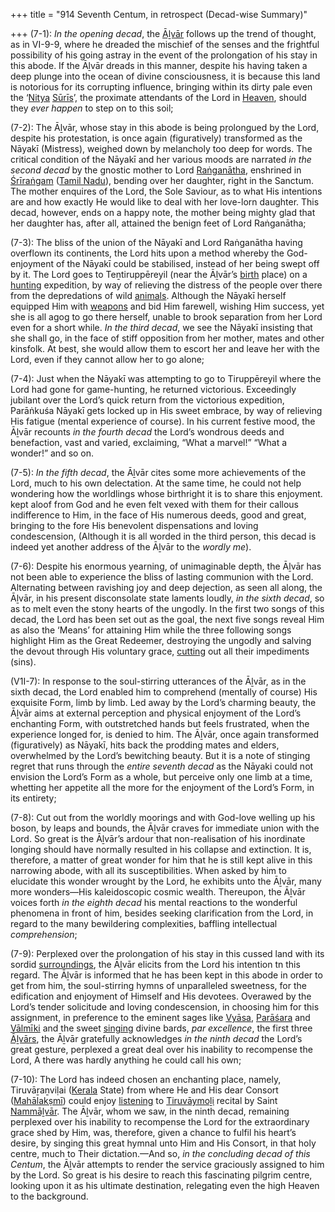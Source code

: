+++
title = "914 Seventh Centum, in retrospect (Decad-wise Summary)"

+++
(7-1): *In the opening decad*, the [Āḻvār](/definition/aḻvar#vaishnavism "show Āḻvār definitions") follows up the trend of thought, as in VI-9-9, where he dreaded the mischief of the senses and the frightful possibility of his going astray in the event of the prolongation of his stay in this abode. If the Āḻvār dreads in this manner, despite his having taken a deep plunge into the ocean of divine consciousness, it is because this land is notorious for its corrupting influence, bringing within its dirty pale even the ‘[Nitya](/definition/nitya#vaishnavism "show Nitya definitions") [Sūrīs](/definition/suri#history "show Sūrīs definitions")’, the proximate attendants of the Lord in [Heaven](/definition/heaven#history "show Heaven definitions"), should they *ever happen* to step on to this soil;

(7-2): The Āḻvār, whose stay in this abode is being pṛolongued by the Lord, despite his protestation, is once again (figuratively) transformed as the Nāyakī (Mistress), weighed down by melancholy too deep for words. The critical condition of the Nāyakī and her various moods are narrated *in the second decad* by the gnostic mother to Lord [Raṅganātha](/definition/ranganatha#vaishnavism "show Raṅganātha definitions"), enshrined in [Śrīraṅgam](/definition/shrirangam#vaishnavism "show Śrīraṅgam definitions") ([Tamil Nadu](/definition/tamilnadu#history "show Tamil Nadu definitions")), bending over her daughter, right in the Sanctum. The mother enquires of the Lord, the Sole Saviour, as to what His intentions are and how exactly He would like to deal with her love-lorn daughter. This decad, however, ends on a happy note, the mother being mighty glad that her daughter has, after all, attained the benign feet of Lord Raṅganātha;

(7-3): The bliss of the union of the Nāyakī and Lord Raṅganātha having overflown its continents, the Lord hits upon a method whereby the God-enjoyment of the Nāyakī could be stabilised, instead of her being swept off by it. The Lord goes to Teṉtiruppēreyil (near the Āḻvār’s [birth](/definition/birth#history "show birth definitions") place) on a [hunting](/definition/hunting#history "show hunting definitions") expedition, by way of relieving the distress of the people over there from the depredations of wild [animals](/definition/animal#history "show animals definitions"). Although the Nāyakī herself equipped Him with [weapons](/definition/weapon#history "show weapons definitions") and bid Him farewell, wishing Him success, yet she is all agog to go there herself, unable to brook separation from her Lord even for a short while. *In the third decad*, we see the Nāyakī insisting that she shall go, in the face of stiff opposition from her mother, mates and other kinsfolk. At best, she would allow them to escort her and leave her with the Lord, even if they cannot allow her to go alone;

(7-4): Just when the Nāyakī was attempting to go to Tiruppēreyil where the Lord had gone for game-hunting, he returned victorious. Exceedingly jubilant over the Lord’s quick return from the victorious expedition, Parāṅkuśa Nāyakī gets locked up in His sweet embrace, by way of relieving His fatigue (mental experience of course). In his current festive mood, the Āḻvār recounts *in the fourth decad* the Lord’s wondrous deeds and benefaction, vast and varied, exclaiming, “What a marvel!” “What a wonder!” and so on.

(7-5): *In the fifth decad*, the Āḻvār cites some more achievements of the Lord, much to his own delectation. At the same time, he could not help wondering how the worldlings whose birthright it is to share this enjoyment. kept aloof from God and he even felt vexed with them for their callous indifference to Him, in the face of His numerous deeds, good and great, bringing to the fore His benevolent dispensations and loving condescension, (Although it is all worded in the third person, this decad is indeed yet another address of the Āḻvār to the *wordly me*).

(7-6): Despite his enormous yearning, of unimaginable depth, the Āḻvār has not been able to experience the bliss of lasting communion with the Lord. Alternating between ravishing joy and deep dejection, as seen all along, the Āḻvār, in his present disconsolate state laments loudly, *in the sixth decad*, so as to melt even the stony hearts of the ungodly. In the first two songs of this decad, the Lord has been set out as the goal, the next five songs reveal Him as also the ‘Means’ for attaining Him while the three following songs highlight Him as the Great Redeemer, destroying the ungodly and salving the devout through His voluntary grace, [cutting](/definition/cutting#history "show cutting definitions") out all their impediments (sins).

(V1I-7): In response to the soul-stirring utterances of the Āḻvār, as in the sixth decad, the Lord enabled him to comprehend (mentally of course) His exquisite Form, limb by limb. Led away by the Lord’s charming beauty, the Āḻvār aims at external perception and physical enjoyment of the Lord’s enchanting Form, with outstretched hands but feels frustrated, when the experience longed for, is denied to him. The Āḻvār, once again transformed (figuratively) as Nāyakī, hits back the prodding mates and elders, overwhelmed by the Lord’s bewitching beauty. But it is a note of stinging regret that runs through the *entire seventh decad* as the Nāyaki could not envision the Lord’s Form as a whole, but perceive only one limb at a time, whetting her appetite all the more for the enjoyment of the Lord’s Form, in its entirety;

(7-8): Cut out from the worldly moorings and with God-love welling up his boson, by leaps and bounds, the Āḻvār craves for immediate union with the Lord. So great is the Āḻvār’s ardour that non-realisation of his inordinate longing should have normally resulted in his collapse and extinction. It is, therefore, a matter of great wonder for him that he is still kept alive in this narrowing abode, with all its susceptibilities. When asked by him to elucidate this wonder wrought by the Lord, he exhibits unto the Āḻvār, many more wonders—His kaleidoscopic cosmic wealth. Thereupon, the Āḻvār voices forth *in the eighth decad* his mental reactions to the wonderful phenomena in front of him, besides seeking clarification from the Lord, in regard to the many bewildering complexities, baffling intellectual *comprehension*;

(7-9): Perplexed over the prolongation of his stay in this cussed land with its sordid [surroundings](/definition/surrounding#history "show surroundings definitions"), the Āḻvār elicits from the Lord his intention tn this regard. The Āḻvār is informed that he has been kept in this abode in order to get from him, the soul-stirring hymns of unparalleled sweetness, for the edification and enjoyment of Himself and His devotees. Overawed by the Lord’s tender solicitude and loving condescension, in choosing him for this assignment, in preference to the eminent sages like [Vyāsa](/definition/vyasa#vaishnavism "show Vyāsa definitions"), [Parāśara](/definition/parashara#history "show Parāśara definitions") and [Vālmīki](/definition/valmiki#vaishnavism "show Vālmīki definitions") and the sweet [singing](/definition/singing#history "show singing definitions") divine bards, *par excellence*, the first three [Āḻvārs](/definition/aḻvar#vaishnavism "show Āḻvārs definitions"), the Āḻvār gratefully acknowledges *in the ninth decad* the Lord’s great gesture, perplexed a great deal over his inability to recompense the Lord, A there was hardly anything he could call his own;

(7-10): The Lord has indeed chosen an enchanting place, namely, Tiruvāṟaṉviḷai ([Kerala](/definition/kerala#history "show Kerala definitions") State) from where He and His dear Consort ([Mahālakṣmī](/definition/mahalakshmi#vaishnavism "show Mahālakṣmī definitions")) could enjoy [listening](/definition/listening#history "show listening definitions") to [Tiruvāymoḻi](/definition/tiruvaymoli#vaishnavism "show Tiruvāymoḻi definitions") recital by Saint [Nammāḻvār](/definition/nammalvar#vaishnavism "show Nammāḻvār definitions"). The Āḻvār, whom we saw, in the ninth decad, remaining perplexed over his inability to recompense the Lord for the extraordinary grace shed by Him, was, therefore, given a chance to fulfil his heart’s desire, by singing this great hymnal unto Him and His Consort, in that holy centre, much to Their dictation.—And so, *in the concluding decad of this Centum*, the Āḻvār attempts to render the service graciously assigned to him by the Lord. So great is his desire to reach this fascinating pilgrim centre, looking upon it as his ultimate destination, relegating even the high Heaven to the background.


